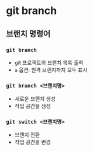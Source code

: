 # git branch

## 브랜치 명령어

### `git branch`
- git 프로젝트의 브랜치 목록 출력
- `a` 옵션: 원격 브랜치까지 모두 표시

### `git branch <브랜치명>`
- 새로운 브랜치 생성
- 작업 공간을 생성

### `git switch <브랜치명>`
- 브랜치 전환
- 작업 공간을 변경
